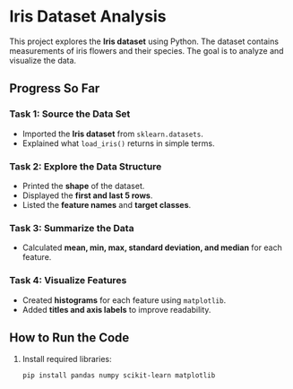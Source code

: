 # Iris Dataset Analysis

This project explores the **Iris dataset** using Python. The dataset contains measurements of iris flowers and their species. The goal is to analyze and visualize the data.

## Progress So Far

###  **Task 1: Source the Data Set**
- Imported the **Iris dataset** from `sklearn.datasets`.
- Explained what `load_iris()` returns in simple terms.

###  **Task 2: Explore the Data Structure**
- Printed the **shape** of the dataset.
- Displayed the **first and last 5 rows**.
- Listed the **feature names** and **target classes**.

###  **Task 3: Summarize the Data**
- Calculated **mean, min, max, standard deviation, and median** for each feature.

###  **Task 4: Visualize Features**
- Created **histograms** for each feature using `matplotlib`.
- Added **titles and axis labels** to improve readability.

## How to Run the Code

1. Install required libraries:
   ```bash
   pip install pandas numpy scikit-learn matplotlib
